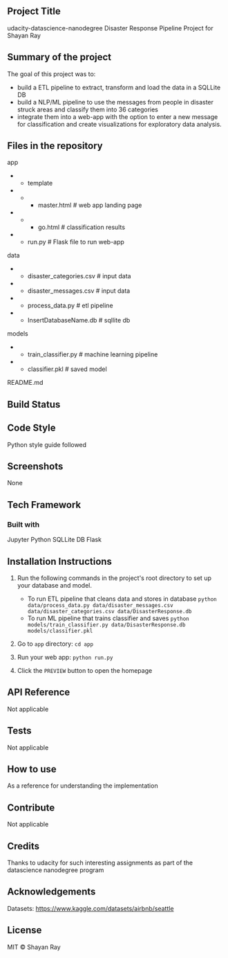 ## Project Title
udacity-datascience-nanodegree Disaster Response Pipeline Project for Shayan Ray

## Summary of the project

The goal of this project was to:
- build a ETL pipeline to extract, transform and load the data in a SQLLite DB
- build a NLP/ML pipeline to use the messages from people in disaster struck areas and classify them into 36 categories
- integrate them into a web-app with the option to enter a new message for classification and create visualizations for exploratory data analysis.


## Files in the repository

app

- - template
- - - master.html        # web app landing page 
- - - go.html            # classification results
- - run.py               # Flask file to run web-app

data

- - disaster_categories.csv  # input data
- - disaster_messages.csv    # input data
- - process_data.py          # etl pipeline
- - InsertDatabaseName.db    # sqllite db

models

- - train_classifier.py # machine learning pipeline
- - classifier.pkl # saved model

README.md
## Build Status

## Code Style
Python style guide followed

## Screenshots
None

## Tech Framework
### Built with 
Jupyter
Python
SQLLite DB
Flask



## Installation Instructions
1. Run the following commands in the project's root directory to set up your database and model.

    - To run ETL pipeline that cleans data and stores in database
        `python data/process_data.py data/disaster_messages.csv data/disaster_categories.csv data/DisasterResponse.db`
    - To run ML pipeline that trains classifier and saves
        `python models/train_classifier.py data/DisasterResponse.db models/classifier.pkl`

2. Go to `app` directory: `cd app`

3. Run your web app: `python run.py`

4. Click the `PREVIEW` button to open the homepage


## API Reference
Not applicable

## Tests
Not applicable

## How to use
As a reference for understanding the implementation

## Contribute
Not applicable

## Credits
Thanks to udacity for such interesting assignments as part of the datascience nanodegree program

## Acknowledgements
Datasets: https://www.kaggle.com/datasets/airbnb/seattle


## License
MIT © Shayan Ray
